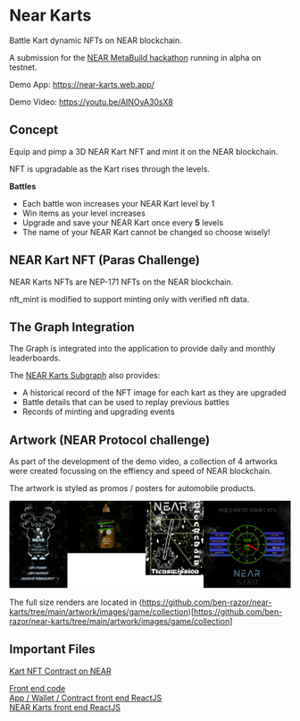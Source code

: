 # Near Karts

Battle Kart dynamic NFTs on NEAR blockchain.

A submission for the [NEAR MetaBuild hackathon](https://metabuild.devpost.com/) running in alpha on testnet.

Demo App: https://near-karts.web.app/

Demo Video: https://youtu.be/AINOyA30sX8

## Concept

Equip and pimp a 3D NEAR Kart NFT and mint it on the NEAR blockchain.

NFT is upgradable as the Kart rises through the levels.

**Battles**

* Each battle won increases your NEAR Kart level by 1  
* Win items as your level increases  
* Upgrade and save your NEAR Kart once every **5** levels  
* The name of your NEAR Kart cannot be changed so choose wisely! 

## NEAR Kart NFT (Paras Challenge)

NEAR Karts NFTs are NEP-171 NFTs on the NEAR blockchain.

nft_mint is modified to support minting only with verified nft data.

## The Graph Integration

The Graph is integrated into the application to provide daily and monthly leaderboards.

The [NEAR Karts Subgraph](https://thegraph.com/hosted-service/subgraph/ben-razor/near-karts) also provides:

* A historical record of the NFT image for each kart as they are upgraded
* Battle details that can be used to replay previous battles
* Records of minting and upgrading events

## Artwork (NEAR Protocol challenge)

As part of the development of the demo video, a collection of 4 artworks were created focussing on the effiency and speed of NEAR blockchain.

The artwork is styled as promos / posters for automobile products.

![Artwork collection](https://github.com/ben-razor/near-karts/blob/main/artwork/images/game/collection/combined-1.png)

The full size renders are located in (https://github.com/ben-razor/near-karts/tree/main/artwork/images/game/collection)[https://github.com/ben-razor/near-karts/tree/main/artwork/images/game/collection]

## Important Files

[Kart NFT Contract on NEAR](https://github.com/ben-razor/near-karts/blob/main/contracts/near/nft/src/lib.rs)

[Front end code](https://github.com/ben-razor/near-karts/tree/main/web/src)  
[App / Wallet / Contract front end ReactJS](https://github.com/ben-razor/near-karts/blob/main/web/src/App.js)  
[NEAR Karts front end ReactJS](https://github.com/ben-razor/near-karts/blob/main/web/src/js/components/NearKarts.js)  
